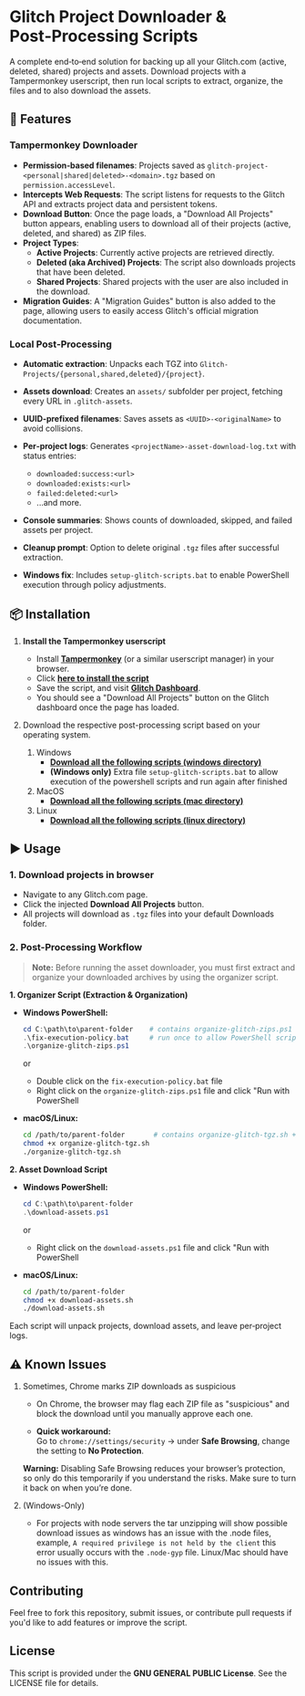# Glitch Project Downloader & Post‑Processing Scripts

A complete end‑to‑end solution for backing up all your Glitch.com (active, deleted, shared) projects and assets. Download projects with a Tampermonkey userscript, then run local scripts to extract, organize, the files and to also download the assets.


## 🚀 Features

### Tampermonkey Downloader

* **Permission‑based filenames**: Projects saved as `glitch-project-<personal|shared|deleted>-<domain>.tgz` based on `permission.accessLevel`.
* **Intercepts Web Requests**: The script listens for requests to the Glitch API and extracts project data and persistent tokens.
* **Download Button**: Once the page loads, a "Download All Projects" button appears, enabling users to download all of their projects (active, deleted, and shared) as ZIP files.
* **Project Types**:
   - **Active Projects**: Currently active projects are retrieved directly.
   - **Deleted (aka Archived) Projects**: The script also downloads projects that have been deleted.
   - **Shared Projects**: Shared projects with the user are also included in the download.
* **Migration Guides**: A "Migration Guides" button is also added to the page, allowing users to easily access Glitch's official migration documentation.

### Local Post‑Processing

* **Automatic extraction**: Unpacks each TGZ into `Glitch-Projects/{personal,shared,deleted}/{project}`.
* **Assets download**: Creates an `assets/` subfolder per project, fetching every URL in `.glitch-assets`.
* **UUID‑prefixed filenames**: Saves assets as `<UUID>-<originalName>` to avoid collisions.
* **Per‑project logs**: Generates `<projectName>-asset-download-log.txt` with status entries:

  * `downloaded:success:<url>`
  * `downloaded:exists:<url>`
  * `failed:deleted:<url>`
  * ...and more.
* **Console summaries**: Shows counts of downloaded, skipped, and failed assets per project.
* **Cleanup prompt**: Option to delete original `.tgz` files after successful extraction.
* **Windows fix**: Includes `setup-glitch-scripts.bat` to enable PowerShell execution through policy adjustments.


## 📦 Installation

1. **Install the Tampermonkey userscript**

   
   * Install **[Tampermonkey](https://www.tampermonkey.net/)** (or a similar userscript manager) in your browser.
   * Click **[here to install the script](https://github.com/ethical38/glitch-project-downloader/releases/latest/download/glitch-project-downloader.user.js)**
   * Save the script, and visit **[Glitch Dashboard](https://glitch.com/dashboard)**.
   * You should see a "Download All Projects" button on the Glitch dashboard once the page has loaded.
   
2. Download the respective post-processing script based on your operating system. 
   1. Windows
      - **[Download all the following scripts (windows directory)](https://github.com/ethical38/glitch-project-downloader/tree/main/scripts/windows)**
      - **(Windows only)** Extra file `setup-glitch-scripts.bat` to allow execution of the powershell scripts and run again after finished
   2. MacOS
      - **[Download all the following scripts (mac directory)](https://github.com/ethical38/glitch-project-downloader/tree/main/scripts/mac)**
   3. Linux
      - **[Download all the following scripts (linux directory)](https://github.com/ethical38/glitch-project-downloader/tree/main/scripts/linux)**



## ▶️ Usage

### 1. Download projects in browser
- Navigate to any Glitch.com page.  
- Click the injected **Download All Projects** button.  
- All projects will download as `.tgz` files into your default Downloads folder.

### 2. Post-Processing Workflow

> **Note:** Before running the asset downloader, you must first extract and organize your downloaded archives by using the organizer script.

**1. Organizer Script (Extraction & Organization)**  
- **Windows PowerShell:**  
  ```powershell
  cd C:\path\to\parent-folder    # contains organize-glitch-zips.ps1 + Glitch-Projects\
  .\fix-execution-policy.bat     # run once to allow PowerShell scripting
  .\organize-glitch-zips.ps1
   ```
   or

   - Double click on the `fix-execution-policy.bat` file
   - Right click on the `organize-glitch-zips.ps1` file and click "Run with PowerShell

- **macOS/Linux:**

  ```bash
  cd /path/to/parent-folder       # contains organize-glitch-tgz.sh + Glitch-Projects/
  chmod +x organize-glitch-tgz.sh
  ./organize-glitch-tgz.sh
  ```

**2. Asset Download Script**

- **Windows PowerShell:**

  ```powershell
  cd C:\path\to\parent-folder
  .\download-assets.ps1
  ```

  or

  - Right click on the `download-assets.ps1` file and click "Run with PowerShell
* **macOS/Linux:**

  ```bash
  cd /path/to/parent-folder
  chmod +x download-assets.sh
  ./download-assets.sh
  ```

Each script will unpack projects, download assets, and leave per‑project logs.

## ⚠️ Known Issues

1. Sometimes, Chrome marks ZIP downloads as suspicious

   * On Chrome, the browser may flag each ZIP file as "suspicious" and block the download until you manually approve each one.

   * **Quick workaround:**  
Go to `chrome://settings/security` → under **Safe Browsing**, change the setting to **No Protection**.

   **Warning:** Disabling Safe Browsing reduces your browser’s protection, so only do this temporarily if you understand the risks. Make sure to turn it back on when you’re done.

2. (Windows-Only)
   * For projects with node servers the tar unzipping will show possible download issues as windows has an issue with the .node files, example, `A required privilege is not held by the client` this error usually occurs with the `.node-gyp` file. Linux/Mac should have no issues with this.


## Contributing

Feel free to fork this repository, submit issues, or contribute pull requests if you'd like to add features or improve the script.

## License

This script is provided under the **GNU GENERAL PUBLIC License**. See the LICENSE file for details.
